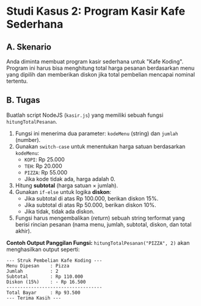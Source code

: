 # Studi Kasus 2: Program Kasir Kafe Sederhana

## A. **Skenario**

Anda diminta membuat program kasir sederhana untuk "Kafe Koding". Program ini harus bisa menghitung total harga pesanan berdasarkan menu yang dipilih dan memberikan diskon jika total pembelian mencapai nominal tertentu.

## B. **Tugas**

Buatlah script NodeJS (`kasir.js`) yang memiliki sebuah fungsi `hitungTotalPesanan`.

1.  Fungsi ini menerima dua parameter: `kodeMenu` (string) dan `jumlah` (number).
2.  Gunakan `switch-case` untuk menentukan harga satuan berdasarkan `kodeMenu`:
      * `KOPI`: Rp 25.000
      * `TEH`: Rp 20.000
      * `PIZZA`: Rp 55.000
      * Jika kode tidak ada, harga adalah 0.
3.  Hitung **subtotal** (harga satuan × jumlah).
4.  Gunakan `if-else` untuk logika **diskon**:
      * Jika subtotal di atas Rp 100.000, berikan diskon 15%.
      * Jika subtotal di atas Rp 50.000, berikan diskon 10%.
      * Jika tidak, tidak ada diskon.
5.  Fungsi harus mengembalikan (*return*) sebuah string terformat yang berisi rincian pesanan (nama menu, jumlah, subtotal, diskon, dan total akhir).

**Contoh Output Panggilan Fungsi:**
`hitungTotalPesanan("PIZZA", 2)` akan menghasilkan output seperti:

```
--- Struk Pembelian Kafe Koding ---
Menu Dipesan    : Pizza
Jumlah          : 2
Subtotal        : Rp 110.000
Diskon (15%)    : - Rp 16.500
-----------------------------------
Total Bayar     : Rp 93.500
--- Terima Kasih ---
```